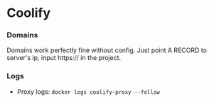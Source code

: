 # Coolify
### Domains
Domains work perfectly fine without config. Just point A RECORD to server's ip, input https://<domain> in the project.
### Logs
- Proxy logs: `docker logs coolify-proxy --follow`
